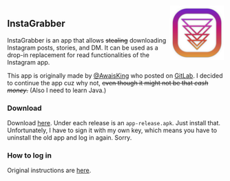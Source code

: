 <img src="./app/play_icon.png" alt="InstaGrabber" align="right" width="25%"/>

## InstaGrabber

InstaGrabber is an app that allows ~~stealing~~ downloading Instagram posts, stories, and DM. It can be used as a drop-in replacement for read functionalities of the Instagram app.

This app is originally made by [@AwaisKing](https://github.com/AwaisKing) who posted on [GitLab](https://gitlab.com/AwaisKing/instagrabber). I decided to continue the app cuz why not, ~~even though it might not be that *cash money*.~~ (Also I need to learn Java.)

### Download

Download [here](https://github.com/austinhuang0131/instagrabber/releases). Under each release is an `app-release.apk`. Just install that. Unfortunately, I have to sign it with my own key, which means you have to uninstall the old app and log in again. Sorry.

### How to log in

Original instructions are [here](https://gitlab.com/AwaisKing/instagrabber/-/wikis/home#how-to-login-eli5-1).
